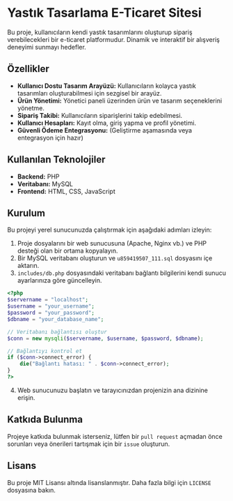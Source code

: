 # Yastık Tasarlama E-Ticaret Sitesi

Bu proje, kullanıcıların kendi yastık tasarımlarını oluşturup sipariş verebilecekleri bir e-ticaret platformudur. Dinamik ve interaktif bir alışveriş deneyimi sunmayı hedefler.

## Özellikler

- **Kullanıcı Dostu Tasarım Arayüzü:** Kullanıcıların kolayca yastık tasarımları oluşturabilmesi için sezgisel bir arayüz.
- **Ürün Yönetimi:** Yönetici paneli üzerinden ürün ve tasarım seçeneklerini yönetme.
- **Sipariş Takibi:** Kullanıcıların siparişlerini takip edebilmesi.
- **Kullanıcı Hesapları:** Kayıt olma, giriş yapma ve profil yönetimi.
- **Güvenli Ödeme Entegrasyonu:** (Geliştirme aşamasında veya entegrasyon için hazır)

## Kullanılan Teknolojiler

- **Backend:** PHP
- **Veritabanı:** MySQL
- **Frontend:** HTML, CSS, JavaScript

## Kurulum

Bu projeyi yerel sunucunuzda çalıştırmak için aşağıdaki adımları izleyin:

1. Proje dosyalarını bir web sunucusuna (Apache, Nginx vb.) ve PHP desteği olan bir ortama kopyalayın.
2. Bir MySQL veritabanı oluşturun ve `u859419507_111.sql` dosyasını içe aktarın.
3. `includes/db.php` dosyasındaki veritabanı bağlantı bilgilerini kendi sunucu ayarlarınıza göre güncelleyin.

```php
<?php
$servername = "localhost";
$username = "your_username";
$password = "your_password";
$dbname = "your_database_name";

// Veritabanı bağlantısı oluştur
$conn = new mysqli($servername, $username, $password, $dbname);

// Bağlantıyı kontrol et
if ($conn->connect_error) {
    die("Bağlantı hatası: " . $conn->connect_error);
}
?>
```

4. Web sunucunuzu başlatın ve tarayıcınızdan projenizin ana dizinine erişin.

## Katkıda Bulunma

Projeye katkıda bulunmak isterseniz, lütfen bir `pull request` açmadan önce sorunları veya önerileri tartışmak için bir `issue` oluşturun.

## Lisans

Bu proje MIT Lisansı altında lisanslanmıştır. Daha fazla bilgi için `LICENSE` dosyasına bakın.

